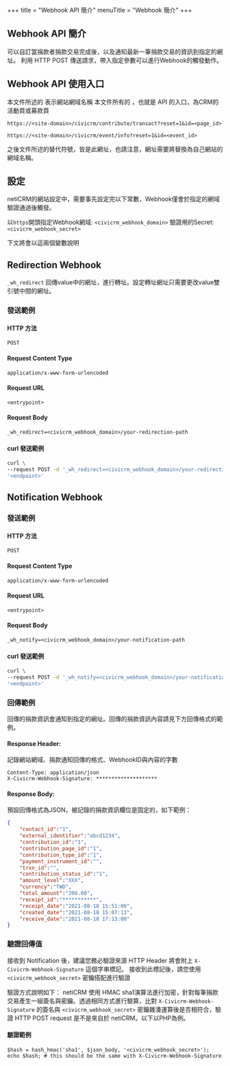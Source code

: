 +++
title = "Webhook API 簡介"
menuTitle = "Webhook 簡介"
+++

## Webhook API 簡介

可以自訂當捐款者捐款交易完成後，以及通知最新一筆捐款交易的資訊到指定的網址。
利用 HTTP POST 傳送請求，帶入指定參數可以進行Webhook的觸發動作。

## Webhook API 使用入口

本文件所述的 <site-domain> 表示網站網域名稱
本文件所有的 <entrypoint> ，也就是 API 的入口，為CRM的活動頁或募款頁
```
https://<site-domain>/civicrm/contribute/transact?reset=1&id=<page_id>
```
```
https://<site-domain>/civicrm/event/info?reset=1&id=<event_id>
```

之後文件所述的<entrypoint>替代符號，皆是此網址，也請注意，網址需要將<site-domain>替換為自己網站的網域名稱。


## 設定

netiCRM的網站設定中，需要事先設定完以下常數，Webhook僅會於指定的網域驗證通過後觸發。

以`https`開頭指定Webhook網域: `<civicrm_webhook_domain>`
驗證用的Secret: `<civicrm_webhook_secret>`

下文將會以這兩個變數說明


## Redirection Webhook
`_wh_redirect` 回傳value中的網址，進行轉址。設定轉址網址只需要更改value雙引號中間的網址。

### 發送範例

#### HTTP 方法

```
POST
```

#### Request Content Type

```
application/x-www-form-urlencoded
```

#### Request URL

```
<entrypoint>
```

#### Request Body

```
_wh_redirect=<civicrm_webhook_domain>/your-redirection-path
```

#### curl 發送範例

```bash
curl \
--request POST -d '_wh_redirect=<civicrm_webhook_domain>/your-redirection-path' \
'<endpoint>'
```


## Notification Webhook

### 發送範例

#### HTTP 方法

```
POST
```

#### Request Content Type

```
application/x-www-form-urlencoded
```

#### Request URL

```
<entrypoint>
```

#### Request Body

```
_wh_notify=<civicrm_webhook_domain>/your-notification-path
```

#### curl 發送範例

```bash
curl \ 
--request POST -d '_wh_notify=<civicrm_webhook_domain>/your-notification-path' \ 
'<endpoint>'
```

### 回傳範例

回傳的捐款資訊會通知到指定的網址。回傳的捐款資訊內容請見下方回傳格式的範例。

#### Response Header:
記錄網站網域、捐款通知回傳的格式、WebhookID與內容的字數
```
Content-Type: application/json
X-Civicrm-Webhook-Signature: ********************
```

#### Response Body:

預設回傳格式為JSON，被記錄的捐款資訊欄位是固定的，如下範例：

```json
{
    "contact_id":"1",
    "external_identifier":"abcd1234",
    "contribution_id":"1",
    "contribution_page_id":"1",
    "contribution_type_id":"1",
    "payment_instrument_id":"",
    "trxn_id":"",
    "contribution_status_id":"1",
    "amount_level":"XXX",
    "currency":"TWD",
    "total_amount":"200.00",
    "receipt_id":"***********",
    "receipt_date":"2021-08-18 15:51:00",
    "created_date":"2021-08-18 15:07:13",
    "receive_date":"2021-08-18 17:13:00"
}
```

### 驗證回傳值

接收到 Notification 後，建議您務必驗證來源
HTTP Header 將會附上 `X-Civicrm-Webhook-Signature` 這個字串標記。
接收到此標記後，請您使用 `<civicrm_webhook_secret>` 密鑰搭配進行驗證

驗證方式說明如下：
netiCRM 使用 HMAC sha1演算法進行加密，針對每筆捐款交易產生一組簽名與密鑰。透過相同方式進行驗算，比對 `X-Civicrm-Webhook-Signature` 的簽名與 `<civicrm_webhook_secret>` 密鑰雜湊運算後是否相符合，驗證 HTTP POST request 是不是來自於 netiCRM。以下以PHP為例。

#### 驗證範例

```
$hash = hash_hmac('sha1', $json_body, '<civicrm_webhook_secret>');
echo $hash; # this should be the same with X-Civicrm-Webhook-Signature
```
